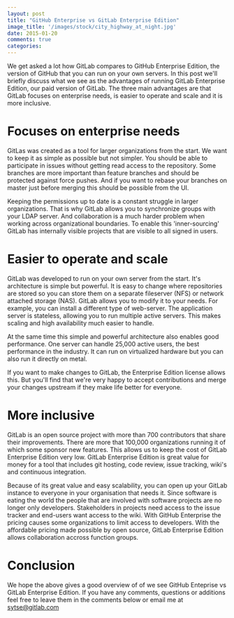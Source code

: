 ```yaml
---
layout: post
title: "GitHub Enterprise vs GitLab Enterprise Edition"
image_title: '/images/stock/city_highway_at_night.jpg'
date: 2015-01-20
comments: true
categories: 
---
```


We get asked a lot how GitLab compares to GitHub Enterprise Edition, the version of GitHub that you can run on your own servers.
In this post we'll briefly discuss what we see as the advantages of running GitLab Enterprise Edition, our paid version of GitLab.
The three main advantages are that GitLab focuses on enterprise needs, is easier to operate and scale and it is more inclusive.

<!-- more -->

# Focuses on enterprise needs

GitLas was created as a tool for larger organizations from the start.
We want to keep it as simple as possible but not simpler.
You should be able to participate in issues without getting read access to the repository.
Some branches are more important than feature branches and should be protected against force pushes.
And if you want to rebase your branches on master just before merging this should be possible from the UI.

Keeping the permissions up to date is a constant struggle in larger organizations.
That is why GitLab allows you to synchronize groups with your LDAP server.
And collaboration is a much harder problem when working across organizational boundaries.
To enable this 'inner-sourcing' GitLab has internally visible projects that are visible to all signed in users.

# Easier to operate and scale

GitLab was developed to run on your own server from the start.
It's architecture is simple but powerful.
It is easy to change where repositories are stored so you can store them on a separate fileserver (NFS) or network attached storage (NAS).
GitLab allows you to modify it to your needs.
For example, you can install a different type of web-server.
The application server is stateless, allowing you to run multiple active servers.
This makes scaling and high availability much easier to handle.

At the same time this simple and powerful architecture also enables good performance.
One server can handle 25,000 active users, the best performance in the industry.
It can run on virtualized hardware but you can also run it directly on metal.

If you want to make changes to GitLab, the Enterprise Edition license allows this.
But you'll find that we're very happy to accept contributions and merge your changes upstream if they make life better for everyone.

# More inclusive

GitLab is an open source project with more than 700 contributors that share their improvements.
There are more that 100,000 organizations running it of which some sponsor new features.
This allows us to keep the cost of GitLab Enterprise Edition very low.
GitLab Enterprise Edition is great value for money for a tool that includes git hosting, code review, issue tracking, wiki's and continuous integration.

Because of its great value and easy scalability, you can open up your GitLab instance to everyone in your organisation that needs it.
Since software is eating the world the people that are involved with software projects are no longer only developers.
Stakeholders in projects need access to the issue tracker and end-users want access to the wiki.
With GitHub Enterprise the pricing causes some organizations to limit access to developers.
With the affordable pricing made possible by open source, GitLab Enterprise Edition allows collaboration accross function groups.

# Conclusion

We hope the above gives a good overview of of we see GitHub Enteprise vs GitLab Enterprise Edition.
If you have any comments, questions or additions feel free to leave them in the comments below or email me at sytse@gitlab.com

